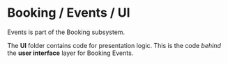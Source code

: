 # Booking / Events / UI

Events is part of the Booking subsystem.
  
The **UI** folder contains code for presentation logic. This is the code *behind* the **user interface** layer for Booking Events.
